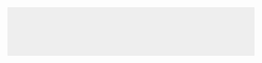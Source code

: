 <!doctype html>

<html lang="en">


<head>
  <meta charset="utf-8">
  <title>React! React! React!</title>
  <script src="https://unpkg.com/react@16/umd/react.development.js"></script>
  <script src="https://unpkg.com/react-dom@16/umd/react-dom.development.js"></script>
  <script src="https://unpkg.com/babel-standalone@6.15.0/babel.min.js"></script>
  <style>
    #container {
    padding: 50px;
    background-color: #EEE;
}
    #container h1{
    font-size: 144px;
    font-family:sans-serif;
    color: #0080A8;
}
</style>

</head>

<body>
  <div id="container"></div>
  <script type="text/babel">
  var destination = document.querySelector("#container");

    ReactDOM.render 
    { 
        <h1>Paul Turner</h1>,
        destination
    };
  </script>
  
</body>
</html>
